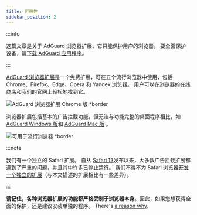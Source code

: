 ```yaml
---
title: 可用性
sidebar_position: 2
---
```


:::info

这篇文章是关于 AdGuard 浏览器扩展，它只能保护用户的浏览器。 要全面保护设备，请[下载 AdGuard 应用程序](https://agrd.io/download-kb-adblock)。

:::

[AdGuard 浏览器扩展](https://adguard.com/adguard-browser-extension/overview.html)是一个免费扩展，可在五个流行浏览器中使用，包括 Chrome、Firefox、Edge、Opera 和 Yandex 浏览器。 用户可以在浏览器的在线商店和我们的官网上轻松地找到它。

![AdGuard 浏览器扩展 Chrome 版 \*border](https://cdn.adtidy.org/content/Kb/ad_blocker/browser_extension/ad_blocker_browser_extension_overview.png)

浏览器扩展包括基本的广告拦截功能，但无法与功能完整的桌面程序相比，如 [AdGuard Windows 版](/adguard-for-windows/features/home-screen)和 [AdGuard Mac 版](/adguard-for-mac/features/main) 。

![可用于流行浏览器 \*border](https://cdn.adtidy.org/content/Kb/ad_blocker/browser_extension/ad_blocker_browser_extension_availability.png)

:::note

我们有一个独立的 Safari 扩展。 自从 [Safari 13](https://adguard.com/en/blog/adguard-safari-1-5.html)发布以来，大多数广告拦截扩展都遇到了严重的问题，并且其中许多已停止运行。 我们不得不为 Safari 浏览器[开发一个独立的扩展](/adguard-for-safari/features/general)（与本文描述的扩展相比有一些差异）。

:::

**请记住，各种浏览器扩展的功能都严格受制于浏览器本身**。因此，如果您想获得全面的保护，还是建议安装单独的程序。 There's [a reason why](/adguard-browser-extension/comparison-standalone).
